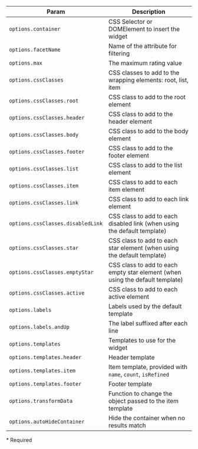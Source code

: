 | Param | Description |
| --- | --- |
|  <span class='attr-required'>`options.container`</span> | CSS Selector or DOMElement to insert the widget |
|  <span class='attr-required'>`options.facetName`</span> | Name of the attribute for filtering |
|  <span class='attr-required'>`options.max`</span> | The maximum rating value |
|  <span class='attr-optional'>`options.cssClasses`</span> | CSS classes to add to the wrapping elements: root, list, item |
|  <span class='attr-optional'>`options.cssClasses.root`</span> | CSS class to add to the root element |
|  <span class='attr-optional'>`options.cssClasses.header`</span> | CSS class to add to the header element |
|  <span class='attr-optional'>`options.cssClasses.body`</span> | CSS class to add to the body element |
|  <span class='attr-optional'>`options.cssClasses.footer`</span> | CSS class to add to the footer element |
|  <span class='attr-optional'>`options.cssClasses.list`</span> | CSS class to add to the list element |
|  <span class='attr-optional'>`options.cssClasses.item`</span> | CSS class to add to each item element |
|  <span class='attr-optional'>`options.cssClasses.link`</span> | CSS class to add to each link element |
|  <span class='attr-optional'>`options.cssClasses.disabledLink`</span> | CSS class to add to each disabled link (when using the default template) |
|  <span class='attr-optional'>`options.cssClasses.star`</span> | CSS class to add to each star element (when using the default template) |
|  <span class='attr-optional'>`options.cssClasses.emptyStar`</span> | CSS class to add to each empty star element (when using the default template) |
|  <span class='attr-optional'>`options.cssClasses.active`</span> | CSS class to add to each active element |
|  <span class='attr-optional'>`options.labels`</span> | Labels used by the default template |
|  <span class='attr-optional'>`options.labels.andUp`</span> | The label suffixed after each line |
|  <span class='attr-optional'>`options.templates`</span> | Templates to use for the widget |
|  <span class='attr-optional'>`options.templates.header`</span> | Header template |
|  <span class='attr-optional'>`options.templates.item`</span> | Item template, provided with `name`, `count`, `isRefined` |
|  <span class='attr-optional'>`options.templates.footer`</span> | Footer template |
|  <span class='attr-optional'>`options.transformData`</span> | Function to change the object passed to the item template |
|  <span class='attr-optional'>`options.autoHideContainer`</span> | Hide the container when no results match |

<p class="attr-legend">* <span>Required</span></p>
